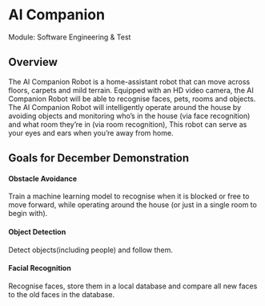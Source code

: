 # AI Companion
Module: Software Engineering &amp; Test

## Overview
The AI Companion Robot is a home-assistant robot that can move across floors, carpets and mild terrain. Equipped with an HD video camera, the AI Companion Robot will be able to recognise faces, pets, rooms and objects. The AI Companion Robot will intelligently operate around the house by avoiding objects and monitoring who’s in the house (via face recognition) and what room they’re in (via room recognition), This robot can serve as your eyes and ears when you’re away from home.

## Goals for December Demonstration
#### Obstacle Avoidance 
Train a machine learning model to recognise when it is blocked or free to move forward, while operating around the house (or just in a single room to begin with).

#### Object Detection 
Detect objects(including people) and follow them.

#### Facial Recognition 
Recognise faces, store them in a local database and compare all new faces to the old faces in the database. 

